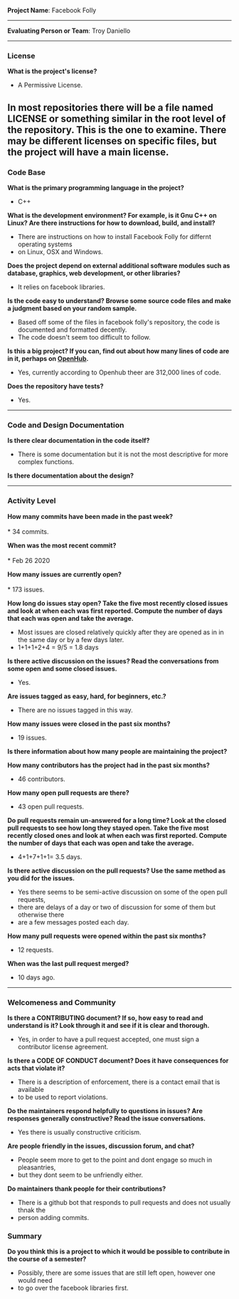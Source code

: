 **Project Name**:
Facebook Folly

---

**Evaluating Person or Team**:
Troy Daniello

---


### License

__What is the project's license?__

   * A Permissive License.

In most repositories there will be a file named LICENSE or something similar in
the root level of the repository. This is the one to examine. There may be
different licenses on specific files, but the project will have a main license.
<br>
---

### Code Base


__What is the primary programming language in the project?__
<br>

   * C++

__What is the development environment? For example, is it Gnu C++ on Linux?
Are there instructions for how to download, build, and install?__
<br>

   * There are instructions on how to install Facebook Folly for differnt operating systems 
   * on Linux, OSX and Windows.

__Does the project depend on external additional software modules such as
database,  graphics, web development, or other libraries?__
<br>

   * It relies on facebook libraries.

__Is the code easy to understand? Browse some source code files and make
a judgment based on your random sample.__
<br>

   * Based off some of the files in facebook folly's repository, the code is documented and formatted decently.
   * The code doesn't seem too difficult to follow.

__Is this a big project? If you can, find out about how many lines of code
are in it, perhaps on [OpenHub](https://www.openhub.net/).__
<br>

   * Yes, currently according to Openhub theer are 312,000 lines of code.

__Does the repository have tests?__
<br>

   * Yes. 

---

### Code and Design Documentation
__Is there clear documentation in the code itself?__
<br>

   * There is some documentation but it is not the most descriptive for more complex functions.

__Is there documentation about the design?__
<br>


---


### Activity Level


__How many commits have been made in the past week?__
<br>  
    * 34 commits.

__When was the most recent commit?__
<br>  
    * Feb 26 2020

__How many issues are currently open?__
<br>  
    * 173 issues.

__How long do issues stay open?
Take the five most recently closed issues and look at when each was first reported.
Compute the number of days that each was open and take the average.__
<br> 

   * Most issues are closed relatively quickly after they are opened as in in the same day or by a few days later.
   * 1+1+1+2+4 = 9/5 = 1.8 days

__Is there active discussion on the issues?
Read the conversations from some open and some closed issues.__
<br>

   * Yes.

__Are issues tagged as easy, hard, for beginners, etc.?__
<br>

   * There are no issues tagged in this way.

__How many issues were closed in the past six months?__
<br>

   * 19 issues.

__Is there information about how many people are maintaining the project?__
<br>



__How many contributors has the project had in the past six months?__
<br>

   * 46 contributors.

__How many open pull requests are there?__
<br>

   * 43 open pull requests.

__Do pull requests remain un-answered for a long time?
Look at the closed pull requests to see how long they stayed open.
Take the five most recently closed ones and look at when each was first reported.
Compute the number of days that each was open and take the average.__
<br>

   * 4+1+7+1+1= 3.5 days.

__Is there active discussion on the pull requests?
Use the same method as you did for the issues.__
<br>

   * Yes there seems to be semi-active discussion on some of the open pull requests, 
   * there are delays of a day or two of discussion for some of them but otherwise there 
   * are a few messages posted each day.

__How many pull requests were opened within the past six months?__
<br>

   * 12 requests.

__When was the last  pull request  merged?__
<br>

   * 10 days ago.

---
### Welcomeness and Community

__Is there a CONTRIBUTING document? If so, how easy to read and understand is it?
Look through it and see if it is clear and thorough.__
<br>

   * Yes, in order to have a pull request accepted, one must sign a contributor license agreement.

__Is there a CODE OF CONDUCT document? Does it have consequences for acts that
violate it?__
<br>

   * There is a description of enforcement, there is a contact email that is available 
   * to be used to report violations.

__Do the maintainers respond helpfully to questions in issues?
Are responses generally constructive?
Read the issue conversations.__
<br>

   * Yes there is usually constructive criticism.

__Are people friendly in the issues, discussion forum, and chat?__
<br>

   * People seem more to get to the point and dont engage so much in pleasantries,
   * but they dont seem to be unfriendly either. 

__Do maintainers thank people for their contributions?__
<br>

   * There is a github bot that responds to pull requests and does not usually thnak the 
   * person adding commits.

### Summary
__Do you think  this is a project to which it would be possible to contribute in the
course of a semester?__

   * Possibly, there are some issues that are still left open, however one would need 
   * to go over the facebook libraries first.
